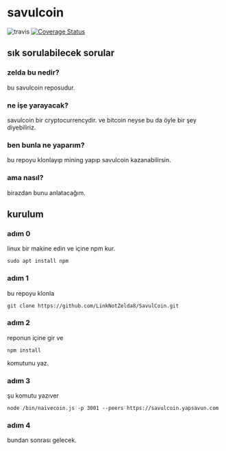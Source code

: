 # savulcoin
![travis](https://travis-ci.com/LinkNotZelda8/SavulCoin.svg?branch=master) [![Coverage Status](https://coveralls.io/repos/github/LinkNotZelda8/SavulCoin/badge.svg?branch=master)](https://coveralls.io/github/LinkNotZelda8/SavulCoin?branch=master)

## sık sorulabilecek sorular

### zelda bu nedir?
bu savulcoin reposudur.

### ne işe yarayacak?
savulcoin bir cryptocurrencydir. ve bitcoin neyse bu da öyle bir şey diyebiliriz.

### ben bunla ne yaparım?
bu repoyu klonlayıp mining yapıp savulcoin kazanabilirsin.

### ama nasıl?
birazdan bunu anlatacağım.

## kurulum

### adım 0
linux bir makine edin ve içine npm kur.
```
sudo apt install npm
``` 

### adım 1
bu repoyu klonla 
```
git clone https://github.com/LinkNotZelda8/SavulCoin.git
```

### adım 2
reponun içine gir ve 
```
npm install
```
komutunu yaz.

### adım 3
şu komutu yazıver 
```
node /bin/naivecoin.js -p 3001 --peers https://savulcoin.yapsavun.com
```

### adım 4
bundan sonrası gelecek.
